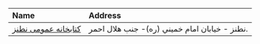 | Name                                       | Address                                       |
|:-------------------------------------------|:----------------------------------------------|
| [كتابخانه عمومی نطنز](http://isfahanpl.ir) | نطنز - خيابان امام خميني (ره)- جنب هلال احمر. |